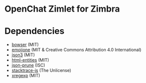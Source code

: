 # OpenChat Zimlet for Zimbra

# Dependencies
- [bowser][3] (MIT)
- [emojione][7] (MIT & Creative Commons Attribution 4.0 International)
- [json3][1] (MIT)
- [html-entities][6] (MIT)
- [json-prune][4] (ISC)
- [stacktrace-js][5] (The Unlicense)
- [xregexp][2] (MIT)

[1]: https://www.npmjs.com/package/json3
[2]: https://www.npmjs.com/package/xregexp
[3]: https://www.npmjs.com/package/bowser
[4]: https://www.npmjs.com/package/json-prune
[5]: https://www.npmjs.com/package/stacktrace-js-legacy
[6]: https://www.npmjs.com/package/html-entities
[7]: https://github.com/Ranks/emojione
